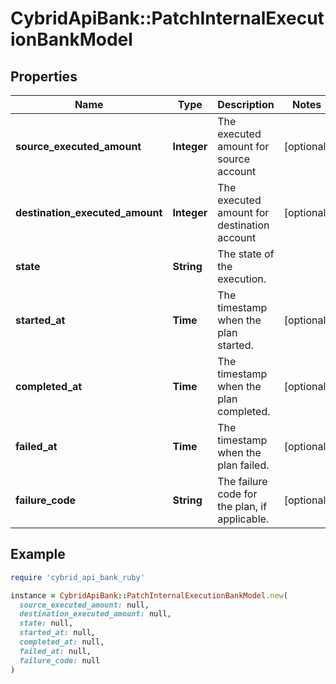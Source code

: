 # CybridApiBank::PatchInternalExecutionBankModel

## Properties

| Name | Type | Description | Notes |
| ---- | ---- | ----------- | ----- |
| **source_executed_amount** | **Integer** | The executed amount for source account | [optional] |
| **destination_executed_amount** | **Integer** | The executed amount for destination account | [optional] |
| **state** | **String** | The state of the execution. |  |
| **started_at** | **Time** | The timestamp when the plan started. | [optional] |
| **completed_at** | **Time** | The timestamp when the plan completed. | [optional] |
| **failed_at** | **Time** | The timestamp when the plan failed. | [optional] |
| **failure_code** | **String** | The failure code for the plan, if applicable. | [optional] |

## Example

```ruby
require 'cybrid_api_bank_ruby'

instance = CybridApiBank::PatchInternalExecutionBankModel.new(
  source_executed_amount: null,
  destination_executed_amount: null,
  state: null,
  started_at: null,
  completed_at: null,
  failed_at: null,
  failure_code: null
)
```


